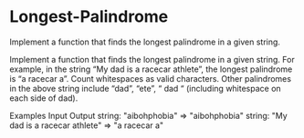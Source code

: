 # Longest-Palindrome
Implement a function that finds the longest palindrome in a given string.

Implement a function that finds the longest palindrome in a given string. For example, in the string “My dad is a racecar athlete”, the longest palindrome is “a racecar a”. Count whitespaces as valid characters. Other palindromes in the above string include “dad”, “ete”, “ dad “ (including whitespace on each side of dad).

Examples
Input	Output
string:
"aibohphobia" =>	"aibohphobia"
string:
"My dad is a racecar athlete" =>	"a racecar a"

